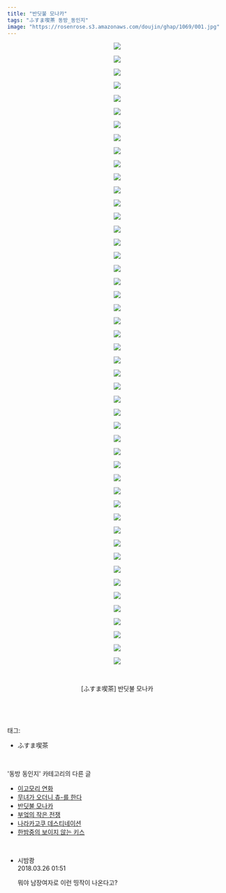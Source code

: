 ```yaml
---
title: "반딧불 모나카"
tags: "ふすま喫茶 동방_동인지"
image: "https://rosenrose.s3.amazonaws.com/doujin/ghap/1069/001.jpg"
---
```

<div class="article">
<p style="text-align: center; clear: none; float: none;"><img src="{{ site.imgserver1 }}/ghap/1069/001.jpg"/></p>
<p style="text-align: center; clear: none; float: none;"><img src="{{ site.imgserver1 }}/ghap/1069/002.jpg"/></p>
<p style="text-align: center; clear: none; float: none;"><img src="{{ site.imgserver1 }}/ghap/1069/003.jpg"/></p>
<p style="text-align: center; clear: none; float: none;"><img src="{{ site.imgserver1 }}/ghap/1069/004.jpg"/></p>
<p style="text-align: center; clear: none; float: none;"><img src="{{ site.imgserver1 }}/ghap/1069/005.jpg"/></p>
<p style="text-align: center; clear: none; float: none;"><img src="{{ site.imgserver1 }}/ghap/1069/006.jpg"/></p>
<p style="text-align: center; clear: none; float: none;"><img src="{{ site.imgserver1 }}/ghap/1069/007.jpg"/></p>
<p style="text-align: center; clear: none; float: none;"><img src="{{ site.imgserver1 }}/ghap/1069/008.jpg"/></p>
<p style="text-align: center; clear: none; float: none;"><img src="{{ site.imgserver1 }}/ghap/1069/009.jpg"/></p>
<p style="text-align: center; clear: none; float: none;"><img src="{{ site.imgserver1 }}/ghap/1069/010.jpg"/></p>
<p style="text-align: center; clear: none; float: none;"><img src="{{ site.imgserver1 }}/ghap/1069/011.jpg"/></p>
<p style="text-align: center; clear: none; float: none;"><img src="{{ site.imgserver1 }}/ghap/1069/012.jpg"/></p>
<p style="text-align: center; clear: none; float: none;"><img src="{{ site.imgserver1 }}/ghap/1069/013.jpg"/></p>
<p style="text-align: center; clear: none; float: none;"><img src="{{ site.imgserver1 }}/ghap/1069/014.jpg"/></p>
<p style="text-align: center; clear: none; float: none;"><img src="{{ site.imgserver1 }}/ghap/1069/015.jpg"/></p>
<p style="text-align: center; clear: none; float: none;"><img src="{{ site.imgserver1 }}/ghap/1069/016.jpg"/></p>
<p style="text-align: center; clear: none; float: none;"><img src="{{ site.imgserver1 }}/ghap/1069/017.jpg"/></p>
<p style="text-align: center; clear: none; float: none;"><img src="{{ site.imgserver1 }}/ghap/1069/018.jpg"/></p>
<p style="text-align: center; clear: none; float: none;"><img src="{{ site.imgserver1 }}/ghap/1069/019.jpg"/></p>
<p style="text-align: center; clear: none; float: none;"><img src="{{ site.imgserver1 }}/ghap/1069/020.jpg"/></p>
<p style="text-align: center; clear: none; float: none;"><img src="{{ site.imgserver1 }}/ghap/1069/021.jpg"/></p>
<p style="text-align: center; clear: none; float: none;"><img src="{{ site.imgserver1 }}/ghap/1069/022.jpg"/></p>
<p style="text-align: center; clear: none; float: none;"><img src="{{ site.imgserver1 }}/ghap/1069/023.jpg"/></p>
<p style="text-align: center; clear: none; float: none;"><img src="{{ site.imgserver1 }}/ghap/1069/024.jpg"/></p>
<p style="text-align: center; clear: none; float: none;"><img src="{{ site.imgserver1 }}/ghap/1069/025.jpg"/></p>
<p style="text-align: center; clear: none; float: none;"><img src="{{ site.imgserver1 }}/ghap/1069/026.jpg"/></p>
<p style="text-align: center; clear: none; float: none;"><img src="{{ site.imgserver1 }}/ghap/1069/027.jpg"/></p>
<p style="text-align: center; clear: none; float: none;"><img src="{{ site.imgserver1 }}/ghap/1069/028.jpg"/></p>
<p style="text-align: center; clear: none; float: none;"><img src="{{ site.imgserver1 }}/ghap/1069/029.jpg"/></p>
<p style="text-align: center; clear: none; float: none;"><img src="{{ site.imgserver1 }}/ghap/1069/030.jpg"/></p>
<p style="text-align: center; clear: none; float: none;"><img src="{{ site.imgserver1 }}/ghap/1069/031.jpg"/></p>
<p style="text-align: center; clear: none; float: none;"><img src="{{ site.imgserver1 }}/ghap/1069/032.jpg"/></p>
<p style="text-align: center; clear: none; float: none;"><img src="{{ site.imgserver1 }}/ghap/1069/033.jpg"/></p>
<p style="text-align: center; clear: none; float: none;"><img src="{{ site.imgserver1 }}/ghap/1069/034.jpg"/></p>
<p style="text-align: center; clear: none; float: none;"><img src="{{ site.imgserver1 }}/ghap/1069/035.jpg"/></p>
<p style="text-align: center; clear: none; float: none;"><img src="{{ site.imgserver1 }}/ghap/1069/036.jpg"/></p>
<p style="text-align: center; clear: none; float: none;"><img src="{{ site.imgserver1 }}/ghap/1069/037.jpg"/></p>
<p style="text-align: center; clear: none; float: none;"><img src="{{ site.imgserver1 }}/ghap/1069/038.jpg"/></p>
<p style="text-align: center; clear: none; float: none;"><img src="{{ site.imgserver1 }}/ghap/1069/039.jpg"/></p>
<p style="text-align: center; clear: none; float: none;"><img src="{{ site.imgserver1 }}/ghap/1069/040.jpg"/></p>
<p style="text-align: center; clear: none; float: none;"><img src="{{ site.imgserver1 }}/ghap/1069/041.jpg"/></p>
<p style="text-align: center; clear: none; float: none;"><img src="{{ site.imgserver1 }}/ghap/1069/042.jpg"/></p>
<p style="text-align: center; clear: none; float: none;"><img src="{{ site.imgserver1 }}/ghap/1069/043.jpg"/></p>
<p style="text-align: center; clear: none; float: none;"><img src="{{ site.imgserver1 }}/ghap/1069/044.jpg"/></p>
<p style="text-align: center; clear: none; float: none;"><img src="{{ site.imgserver1 }}/ghap/1069/045.jpg"/></p>
<p style="text-align: center; clear: none; float: none;"><img src="{{ site.imgserver1 }}/ghap/1069/046.jpg"/></p>
<p style="text-align: center; clear: none; float: none;"><img src="{{ site.imgserver1 }}/ghap/1069/047.jpg"/></p>
<p style="text-align: center; clear: none; float: none;"><img src="{{ site.imgserver1 }}/ghap/1069/048.jpg"/></p>
<p style="text-align: center; clear: none; float: none;"><br/></p>
<p style="text-align: center; clear: none; float: none;">[ふすま喫茶] 반딧불 모나카</p>
<p><br/></p>
</div><br/>
<div class="tagTrail">
<p>태그: </p>
<ul>
<li>ふすま喫茶</li>
</ul>
</div><br/>
<div class="another">
<p>'동방 동인지' 카테고리의 다른 글</p>
<ul>
<li><a href="/ghap_1071">이고모리 연화</a></li>
<li><a href="/ghap_1070">무녀가 오더니 츄-를 한다</a></li>
<li><a href="/ghap_1069">반딧불 모나카</a></li>
<li><a href="/ghap_1068">부엌의 작은 전쟁</a></li>
<li><a href="/ghap_1066">나라카고쿠 데스티네이션</a></li>
<li><a href="/ghap_1065">한밤중의 보이지 않는 키스</a></li>
</ul>
</div><br/>
<div class="cb_module cb_fluid">
<div class="cb_wrt cb_profile">
<div class="comment">
<ul>
<li class="cb_thumb_off" id="comment15227292">
<div class="cb_comment_area">
<div class="cb_info_area">
<div class="cb_section">
<span class="cb_nick_name">시밤쾅</span>
</div>
<div class="cb_section">
<span class="cb_date">2018.03.26 01:51 </span>
</div>
</div>
<div class="cb_dsc_comment">
<p class="cb_dsc">
											뭐야 남장여자로 이런 띵작이 나온다고?
										</p>
</div>
</div></li>
</ul>
</div>
</div><!-- commentList close -->
</div><br/>

